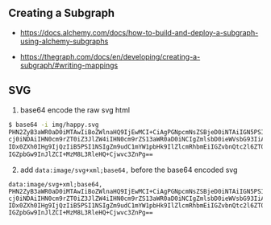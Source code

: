 ## Creating a Subgraph

- https://docs.alchemy.com/docs/how-to-build-and-deploy-a-subgraph-using-alchemy-subgraphs

- https://thegraph.com/docs/en/developing/creating-a-subgraph/#writing-mappings

## SVG

1. base64 encode the raw svg html

```bash
$ base64 -i img/happy.svg
PHN2ZyB3aWR0aD0iMTAwIiBoZWlnaHQ9IjEwMCI+CiAgPGNpcmNsZSBjeD0iNTAiIGN5PSI1MCIg
cj0iNDAiIHN0cm9rZT0iZ3JlZW4iIHN0cm9rZS13aWR0aD0iNCIgZmlsbD0ieWVsbG93IiAvPgog
IDx0ZXh0IHg9IjQzIiB5PSI1NSIgZm9udC1mYW1pbHk9IlZlcmRhbmEiIGZvbnQtc2l6ZT0iMTUi
IGZpbGw9InJlZCI+MzM8L3RleHQ+Cjwvc3ZnPg==
```

2. add `data:image/svg+xml;base64,` before the base64 encoded svg

```
data:image/svg+xml;base64,
PHN2ZyB3aWR0aD0iMTAwIiBoZWlnaHQ9IjEwMCI+CiAgPGNpcmNsZSBjeD0iNTAiIGN5PSI1MCIg
cj0iNDAiIHN0cm9rZT0iZ3JlZW4iIHN0cm9rZS13aWR0aD0iNCIgZmlsbD0ieWVsbG93IiAvPgog
IDx0ZXh0IHg9IjQzIiB5PSI1NSIgZm9udC1mYW1pbHk9IlZlcmRhbmEiIGZvbnQtc2l6ZT0iMTUi
IGZpbGw9InJlZCI+MzM8L3RleHQ+Cjwvc3ZnPg==

```
